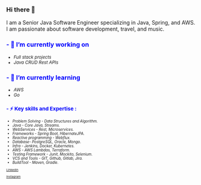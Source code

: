 ### Hi there 👋

I am a Senior Java Software Engineer specializing in Java, Spring, and AWS. 
I am passionate about software development, travel, and music. 

<h3 style="color:blue;">
<strong>
- 🔭 I’m currently working on
</strong>
</h3>
  <i><small><div><ul>
  <li>Full stack projects</li>
  <li>Java CRUD Rest APIs</li>
  </ul></div></small></i>

<h3 style="color:blue;"><strong>
- 🌱 I’m currently learning
</h3></strong>
  <i><small><div><ul>
  <li>AWS</li>
  <li>Go</li>
  </ul></div></<small></i>

<h3 style="color:blue;"><strong>
- ⚡ Key skills and Expertise :
</h3></strong>
  <i><small>
  <div><ul>
  <li>Problem Solving - Data Structures and Algorithm.</li>
  <li>Java - Core Java, Streams.</li>
  <li>WebServices - Rest, Microservices.</li>
  <li>Frameworks - Spring Boot, HibernateJPA.</li>
  <li>Reactive programming - Webflux.</li>
  <li>Database- PostgreSQL, Oracle, Mongo.</li> 
  <li>Infra - Jenkins, Docker, Kubernetes.</li>
  <li>AWS - AWS Lambdas, Terraform.</li>
  <li>Testing Framework - Junit, Mockito, Selenium.</li>
  <li>VCS and Tools - GIT, Github, Gitlab, Jira.</li>
  <li>BuildTool - Maven, Gradle.</li>
  </div>
  </ul>
  </<small></i>

 
<div><small><p>
  <a href="https://www.linkedin.com/in/carlos-dario-casta%C3%B1eda-mendoza-12735925/">Linkedin</a>
</p>
<p>
  <a href="https://www.instagram.com/darkocd/">Instagram</a>
</p>
</small></div>
<!--
**DarioCM/DarioCM** is a ✨ _special_ ✨ repository because its `README.md` (this file) appears on your GitHub profile.

Here are some ideas to get you started:

- 🔭 I’m currently working on ...
- 🌱 I’m currently learning ...
- 👯 I’m looking to collaborate on ...
- 🤔 I’m looking for help with ...
- 💬 Ask me about ...
- 📫 How to reach me: ...
- 😄 Pronouns: ...
- ⚡ Fun fact: ...
-->
